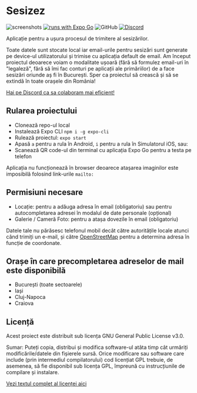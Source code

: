 # Sesizez
![screenshots](https://user-images.githubusercontent.com/17914968/165262030-6bcf93bc-2655-4ccc-90e2-150b93c9ccd9.jpg)
[![runs with Expo Go](https://img.shields.io/badge/Runs%20with%20Expo%20Go-4630EB.svg?style=flat-square&logo=EXPO&labelColor=f3f3f3&logoColor=000)](https://expo.dev/client)
![GitHub](https://img.shields.io/github/license/alexbulintis/sesizez?style=flat-square)
[![Discord](https://img.shields.io/discord/969155519233277952?style=flat-square)](https://discord.gg/qSqZ9PaqQY)

Aplicație pentru a ușura procesul de trimitere al sesizărilor.

Toate datele sunt stocate local iar email-urile pentru sesizări sunt generate pe device-ul utilizatorului și trimise cu aplicația default de email. Am început proiectul deoarece voiam o modalitate ușoară (fără să formulez email-uri în "legaleză", fără să îmi fac conturi pe aplicații ale primăriilor) de a face sesizări oriunde aș fi în București. Sper ca proiectul să crească și să se extindă în toate orașele din România!

[Hai pe Discord ca sa colaboram mai eficient!](https://discord.gg/qSqZ9PaqQY)

## Rularea proiectului

  - Clonează repo-ul local
  - Instalează Expo CLI `npm i -g expo-cli`
  - Rulează proiectul: `expo start`
  - Apasă `a` pentru a rula în Android, `i` pentru a rula în Simulatorul iOS, sau:
  - Scanează QR code-ul din terminal cu aplicația Expo Go pentru a testa pe telefon

Aplicația nu funcționează în browser deoarece atașarea imaginilor este imposibilă folosind link-urile `mailto:`

## Permisiuni necesare

  - Locație: pentru a adăuga adresa în email (obligatoriu) sau pentru autocompletarea adresei în modalul de date personale (opțional)
  - Galerie / Cameră Foto: pentru a atașa dovezile în email (obligatoriu)

Datele tale nu părăsesc telefonul mobil decât către autoritățile locale atunci când trimiți un e-mail, și către [OpenStreetMap](https://www.openstreetmap.org/about) pentru a determina adresa în funcție de coordonate.

## Orașe în care precompletarea adreselor de mail este disponibilă

  - București (toate sectoarele)
  - Iași
  - Cluj-Napoca
  - Craiova

## Licență

Acest proiect este distribuit sub licența GNU General Public License v3.0. 

Sumar: Puteți copia, distribui și modifica software-ul atâta timp cât urmăriți modificările/datele din fișierele sursă. Orice modificare sau software care include (prin intermediul compilatorului) cod licențiat GPL trebuie, de asemenea, să fie disponibil sub licența GPL, împreună cu instrucțiunile de compilare și instalare.

[Vezi textul complet al licenței aici](https://tldrlegal.com/license/gnu-general-public-license-v3-(gpl-3)#fulltext)
